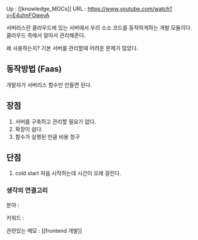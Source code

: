 
Up : [[knowledge_MOCs]]
URL : https://www.youtube.com/watch?v=E4uhnFOwevA

서버리스란 클라우드에 있는 서버에서 우리 소소 코드를 동작하게하는 개발 모듈이다. 클라우드 측에서 알아서 관리해준다. 

왜 사용하는지? 기본 서버를 관리할때 어려운 문제가 많았다. 

## 동작방법 (Faas)
개발자가 서버리스 함수만 만들면 된다. 


## 장점
1. 서버를 구축하고 관리할 필요가 없다.
2. 확장이 쉽다.
3. 함수가 실행된 만큼 비용 청구


## 단점
1. cold start 처음 시작하는데 시간이 오래 걸린다. 



### 생각의 연결고리
분야 :

키워드 :

관련있는 메모 : [[frontend 개발]]
